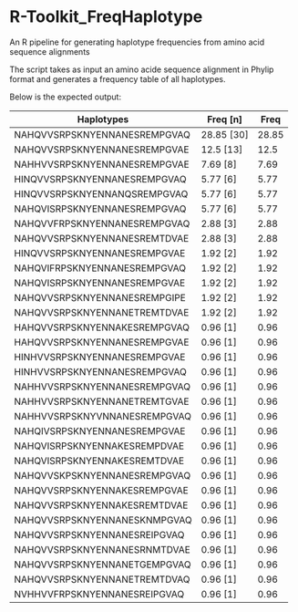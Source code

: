 # R-Toolkit_FreqHaplotype
An R pipeline for generating haplotype frequencies from amino acid sequence alignments

The script takes as input an amino acide sequence alignment in Phylip format and generates 
a frequency table of all haplotypes.

Below is the expected output:

| Haplotypes                   | Freq [n]   | Freq  |
|------------------------------|------------|-------|
| NAHQVVSRPSKNYENNANESREMPGVAQ | 28.85 [30] | 28.85 |
| NAHQVVSRPSKNYENNANESREMPGVAE | 12.5 [13]  | 12.5  |
| NAHHVVSRPSKNYENNANESREMPGVAE | 7.69 [8]   | 7.69  |
| HINQVVSRPSKNYENNANESREMPGVAQ | 5.77 [6]   | 5.77  |
| HINQVVSRPSKNYENNANQSREMPGVAQ | 5.77 [6]   | 5.77  |
| NAHQVISRPSKNYENNANESREMPGVAQ | 5.77 [6]   | 5.77  |
| NAHQVVFRPSKNYENNANESREMPGVAQ | 2.88 [3]   | 2.88  |
| NAHQVVSRPSKNYENNANESREMTDVAE | 2.88 [3]   | 2.88  |
| HINQVVSRPSKNYENNANESREMPGVAE | 1.92 [2]   | 1.92  |
| NAHQVIFRPSKNYENNANESREMPGVAQ | 1.92 [2]   | 1.92  |
| NAHQVISRPSKNYENNANESREMPGVAE | 1.92 [2]   | 1.92  |
| NAHQVVSRPSKNYENNANESREMPGIPE | 1.92 [2]   | 1.92  |
| NAHQVVSRPSKNYENNANETREMTDVAE | 1.92 [2]   | 1.92  |
| HAHQVVSRPSKNYENNAKESREMPGVAQ | 0.96 [1]   | 0.96  |
| HAHQVVSRPSKNYENNANESREMPGVAE | 0.96 [1]   | 0.96  |
| HINHVVSRPSKNYENNANESREMPGVAE | 0.96 [1]   | 0.96  |
| HINHVVSRPSKNYENNANESREMPGVAQ | 0.96 [1]   | 0.96  |
| NAHHVVSRPSKNYENNANESREMPGVAQ | 0.96 [1]   | 0.96  |
| NAHHVVSRPSKNYENNANETREMTGVAE | 0.96 [1]   | 0.96  |
| NAHHVVSRPSKNYVNNANESREMPGVAQ | 0.96 [1]   | 0.96  |
| NAHQIVSRPSKNYENNANESREMPGVAE | 0.96 [1]   | 0.96  |
| NAHQVISRPSKNYENNAKESREMPDVAE | 0.96 [1]   | 0.96  |
| NAHQVISRPSKNYENNAKESREMTDVAE | 0.96 [1]   | 0.96  |
| NAHQVVSKPSKNYENNANESREMPGVAQ | 0.96 [1]   | 0.96  |
| NAHQVVSRPSKNYENNAKESREMPGVAE | 0.96 [1]   | 0.96  |
| NAHQVVSRPSKNYENNAKESREMTDVAE | 0.96 [1]   | 0.96  |
| NAHQVVSRPSKNYENNANESKNMPGVAQ | 0.96 [1]   | 0.96  |
| NAHQVVSRPSKNYENNANESREIPGVAQ | 0.96 [1]   | 0.96  |
| NAHQVVSRPSKNYENNANESRNMTDVAE | 0.96 [1]   | 0.96  |
| NAHQVVSRPSKNYENNANETGEMPGVAQ | 0.96 [1]   | 0.96  |
| NAHQVVSRPSKNYENNANETREMTDVAQ | 0.96 [1]   | 0.96  |
| NVHHVVFRPSKNYENNANESREIPGVAQ | 0.96 [1]   | 0.96  |
